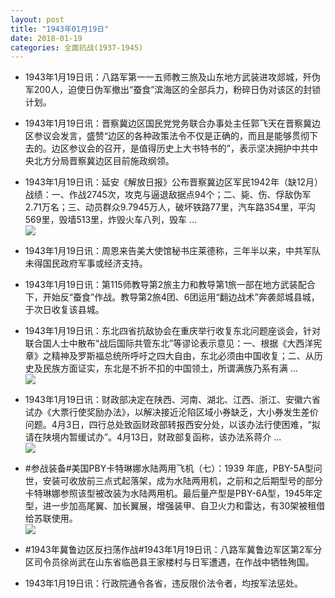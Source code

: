 ```yaml
---
layout: post
title: "1943年01月19日"
date: 2018-01-19
categories: 全面抗战(1937-1945)
---
```


<meta name="referrer" content="no-referrer" />

- 1943年1月19日讯：八路军第一一五师教三旅及山东地方武装进攻郯城，歼伪军200人，迫使日伪军撤出“蚕食”滨海区的全部兵力，粉碎日伪对该区的封锁计划。 

- 1943年1月19日讯：晋察冀边区国民党党务联合办事处主任郭飞天在晋察冀边区参议会发言，盛赞“边区的各种政策法令不仅是正确的，而且是能够贯彻下去的。边区参议会的召开，是值得历史上大书特书的”，表示坚决拥护中共中央北方分局晋察冀边区目前施政纲领。 

- 1943年1月19日讯：延安《解放日报》公布晋察冀边区军民1942年（缺12月）战绩：一、作战2745次，攻克与逼退敌据点94个；二、毙、伤、俘敌伪军2.71万名；三、动员群众9.7945万人，破坏铁路77里，汽车路354里，平沟569里，毁墙513里，炸毁火车八列，毁车 ... <br/><img src="https://wx2.sinaimg.cn/large/aca367d8ly1fnm61zsc81j20c809zq32.jpg" />

- 1943年1月19日讯：周恩来告美大使馆秘书庄莱德称，三年半以来，中共军队未得国民政府军事或经济支持。 

- 1943年1月19日讯：第115师教导第2旅主力和教导第1旅一部在地方武装配合下，开始反“蚕食”作战。教导第2旅4团、6团运用“翻边战术”奔袭郯城县城，于次日收复该县城。 

- 1943年1月19日讯：东北四省抗敌协会在重庆举行收复东北问题座谈会，针对联合国人士中散布“战后国际共管东北”等谬论表示意见：一、根据《大西洋宪章》之精神及罗斯福总统所呼吁之四大自由，东北必须由中国收复；二、从历史及民族方面证实，东北是不折不扣的中国领土，所谓满族乃系有满 ... <br/><img src="https://wx4.sinaimg.cn/large/aca367d8ly1fnls7dk2w9j20c809zdfv.jpg" />

- 1943年1月19日讯：财政部决定在陕西、河南、湖北、江西、浙江、安徽六省试办《大票行使奖励办法》，以解决接近沦陷区域小券缺乏，大小券发生差价问题。4月3日，四行总处致函财政部转报西安分处，以该办法行使困难，“拟请在陕境内暂缓试办”。4月13日，财政部复函称，该办法系蒋介 ... <br/><img src="https://wx3.sinaimg.cn/large/aca367d8ly1fnlqh6sfryj20c809z0st.jpg" />

- #参战装备#美国PBY卡特琳娜水陆两用飞机（七）：1939 年底，PBY-5A型问世，安装可收放前三点式起落架，成为水陆两用机，之前和之后期型号的部分卡特琳娜参照该型被改装为水陆两用机。最后量产型是PBY-6A型，1945年定型，进一步加高尾翼、加长翼展，增强装甲、自卫火力和雷达，有30架被租借给苏联使用。 <br/><img src="https://wx3.sinaimg.cn/large/aca367d8ly1fnloqpgl91j20b40u40y6.jpg" />

- #1943年冀鲁边区反扫荡作战#1943年1月19日讯：八路军冀鲁边军区第2军分区司令员徐尚武在山东省临邑县王家楼村与日军遭遇，在作战中牺牲殉国。 

- 1943年1月19日讯：行政院通令各省，违反限价法令者，均按军法惩处。 

